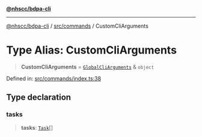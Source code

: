 [**@nhscc/bdpa-cli**](../../../README.md)

***

[@nhscc/bdpa-cli](../../../README.md) / [src/commands](../README.md) / CustomCliArguments

# Type Alias: CustomCliArguments

> **CustomCliArguments** = [`GlobalCliArguments`](../../configure/type-aliases/GlobalCliArguments.md) & `object`

Defined in: [src/commands/index.ts:38](https://github.com/nhscc/bdpa-cli/blob/cc06230b8b3c4bd28c3da1903ce886e7c819a1ce/src/commands/index.ts#L38)

## Type declaration

### tasks

> **tasks**: [`Task`](../../constant/type-aliases/Task.md)[]
